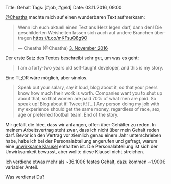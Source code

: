 Title: Gehalt
Tags: [#job, #geld]
Date: 03.11.2016, 09:00

[@Cheatha](https://twitter.com/Cheatha) machte mich auf einen wunderbaren Text aufmerksam:

<blockquote class="twitter-tweet" data-lang="de"><p lang="de" dir="ltr">Wenn ich euch aktuell einen Text ans Herz legen darf, dann den! Die geschilderten Weisheiten lassen sich auch auf andere Branchen übertragen <a href="https://t.co/mKFsuQ8g9O">https://t.co/mKFsuQ8g9O</a></p>&mdash; Cheatha (@Cheatha) <a href="https://twitter.com/Cheatha/status/794083590732677120">3. November 2016</a></blockquote> <script async src="//platform.twitter.com/widgets.js" charset="utf-8"></script>

Der erste Satz des Textes beschreibt sehr gut, um was es geht:

> I am a forty-two years old self-taught developer, and this is my story.

Eine TL;DR wäre möglich, aber sinnlos. 

>  Speak out your salary, say it loud, blog about it, so that your peers know how much their work is worth. Companies want you to shut up about that, so that women are paid 70% of what men are paid. So speak up! Blog about it! Tweet it! [...] Any person doing my job with my experience should get the same money, regardless of race, sex, age or preferred football team. End of the story.

Mir gefällt die Idee, dass wir anfangen, offen über Gehälter zu reden. In meinem Arbeitsvertrag steht zwar, dass ich nicht über mein Gehalt reden darf. Bevor ich den Vertrag vor ziemlich genau einem Jahr unterschrieben habe, habe ich bei der Personalabteilung angerufen und gefragt, warum eine [unwirksame Klausel](https://openjur.de/u/342735.html) enthalten ist. Die Personalabteilung ist sich der Unwirksamkeit bewusst, aber wollte diese Klausel nicht streichen. 

Ich verdiene etwas mehr als ~36.100€ festes Gehalt, dazu kommen ~1.900€ variabler Anteil.

Was verdienst Du?